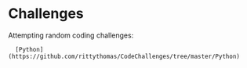 # Challenges

Attempting random coding challenges:

      [Python] (https://github.com/rittythomas/CodeChallenges/tree/master/Python)
